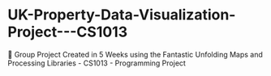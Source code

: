 # UK-Property-Data-Visualization-Project---CS1013
:house_with_garden: Group Project Created in 5 Weeks using the Fantastic Unfolding Maps and Processing Libraries - CS1013 - Programming Project
